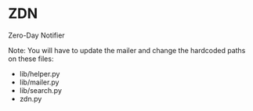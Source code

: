 # ZDN
Zero-Day Notifier

Note: You will have to update the mailer and change the hardcoded paths on these files:
- lib/helper.py
- lib/mailer.py
- lib/search.py
- zdn.py
